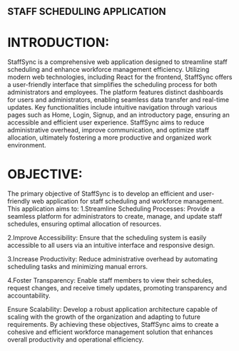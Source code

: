 ## STAFF SCHEDULING APPLICATION

# INTRODUCTION:

StaffSync is a comprehensive web application designed to streamline staff scheduling and enhance workforce management efficiency. Utilizing modern web technologies, including React for the frontend, StaffSync offers a user-friendly interface that simplifies the scheduling process for both administrators and employees. The platform features distinct dashboards for users and administrators, enabling seamless data transfer and real-time updates. Key functionalities include intuitive navigation through various pages such as Home, Login, Signup, and an introductory page, ensuring an accessible and efficient user experience. StaffSync aims to reduce administrative overhead, improve communication, and optimize staff allocation, ultimately fostering a more productive and organized work environment.

# OBJECTIVE:
The primary objective of StaffSync is to develop an efficient and user-friendly web application for staff scheduling and workforce management. 
This application aims to:
1.Streamline Scheduling Processes: Provide a seamless platform for administrators to create, manage, and update staff schedules, ensuring optimal allocation of resources.

2.Improve Accessibility: Ensure that the scheduling system is easily accessible to all users via an intuitive interface and responsive design.

3.Increase Productivity: Reduce administrative overhead by automating scheduling tasks and minimizing manual errors.

4.Foster Transparency: Enable staff members to view their schedules, request changes, and receive timely updates, promoting transparency and accountability.

Ensure Scalability: Develop a robust application architecture capable of scaling with the growth of the organization and adapting to future requirements.
By achieving these objectives, StaffSync aims to create a cohesive and efficient workforce management solution that enhances overall productivity and operational efficiency.

